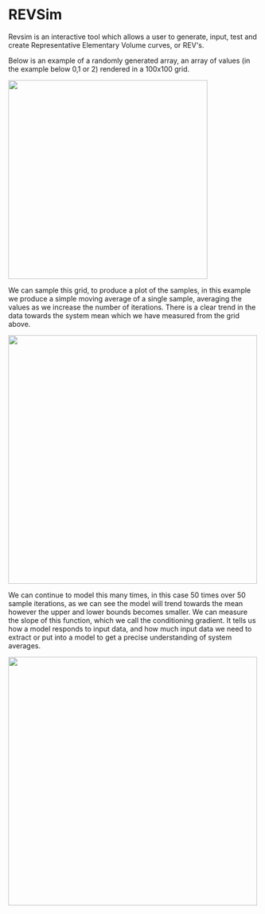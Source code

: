 # REVSim
 Revsim is an interactive tool which allows a user to generate, input, test and create Representative Elementary Volume curves, or REV's.

Below is an example of a randomly generated array, an array of values (in the example below 0,1 or 2) rendered in a 100x100 grid.

<img src="https://github.com/JamesEBall/REVSim/blob/main/images/randgrid.png" width=400>

We can sample this grid, to produce a plot of the samples, in this example we produce a simple moving average of a single sample, averaging the values as we increase the number of iterations. There is a clear trend in the data towards the system mean which we have measured from the grid above.

<img src="https://github.com/JamesEBall/REVSim/blob/main/images/revsma.png" width=500>


We can continue to model this many times, in this case 50 times over 50 sample iterations, as we can see the model will trend towards the mean however the upper and lower bounds becomes smaller. We can measure the slope of this function, which we call the conditioning gradient. It tells us how a model responds to input data, and how much input data we need to extract or put into a model to get a precise understanding of system averages.

<img src="https://github.com/JamesEBall/REVSim/blob/main/images/plots.png" width=500>


